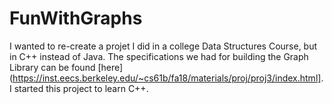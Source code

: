# FunWithGraphs
I wanted to re-create a projet I did in a college Data Structures Course, but in C++ instead of Java. The specifications we had for building the Graph Library can be found [here](https://inst.eecs.berkeley.edu/~cs61b/fa18/materials/proj/proj3/index.html]. I started this project to learn C++.
